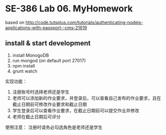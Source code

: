 # SE-386 Lab 06. MyHomework    

based on http://code.tutsplus.com/tutorials/authenticating-nodejs-applications-with-passport--cms-21619

## install & start development
1. install MonogoDB
2. run mongod (on default port 27017)
3. npm install
4. grunt watch

实现功能：
1. 注册账号时选择老师还是学生
2. 老师可以添加新的作业要求，并登录后，可以查看自己发布的作业要求，且在截止日期前可修改作业要求和截止日期
3. 学生登录后可以查看作业要求，在截止日期前可以提交作业并修改
4. 老师在截止日期后可评分

使用注意：
注册时请务必勾选角色是老师还是学生